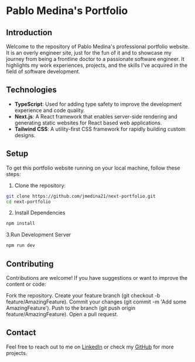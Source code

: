# Pablo Medina's Portfolio

## Introduction

Welcome to the repository of Pablo Medina's professional portfolio website. It is an overly engineer site, just for the fun of it and to showcase my journey from being a frontline doctor to a passionate software engineer. It highlights my work experiences, projects, and the skills I've acquired in the field of software development.

## Technologies

- **TypeScript**: Used for adding type safety to improve the development experience and code quality.
- **Next.js**: A React framework that enables server-side rendering and generating static websites for React based web applications.
- **Tailwind CSS**: A utility-first CSS framework for rapidly building custom designs.

## Setup

To get this portfolio website running on your local machine, follow these steps:

1. Clone the repository:

```bash
git clone https://github.com/jmedina21/next-portfolio.git
cd next-portfolio
```

2. Install Dependencies
```bash
npm install
```

3.Run Development Server
```bash
npm run dev
```

## Contributing

Contributions are welcome! If you have suggestions or want to improve the content or code:

Fork the repository.
Create your feature branch (git checkout -b feature/AmazingFeature).
Commit your changes (git commit -m 'Add some AmazingFeature').
Push to the branch (git push origin feature/AmazingFeature).
Open a pull request.

## Contact

Feel free to reach out to me on [LinkedIn](https://www.linkedin.com/in/pablo-medina-dev/) or check my [GitHub](https://github.com/jmedina21) for more projects.